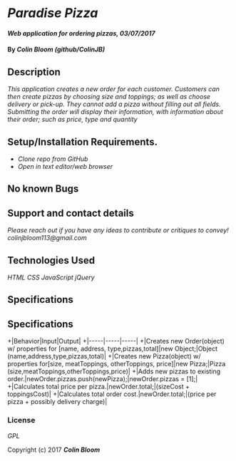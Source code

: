 # _Paradise Pizza_

#### _Web application for ordering pizzas, 03/07/2017_

#### By _**Colin Bloom (github/ColinJB)**_

## Description

_This application creates a new order for each customer. Customers can then create pizzas by choosing size and toppings; as well as choose delivery or pick-up. They cannot add a pizza without filling out all fields. Submitting the order will display their information, with information about their order; such as price, type and quantity_

## Setup/Installation Requirements.

* _Clone repo from GitHub_
* _Open in text editor/web browser_

## No known Bugs

## Support and contact details

_Please reach out if you have any ideas to contribute or critiques to convey! colinjbloom113@gmail.com_

## Technologies Used

_HTML_
_CSS_
_JavaScript_
_jQuery_

## Specifications

## Specifications
 +|Behavior|Input|Output|
 +|-----|-----|-----|
 +|Creates new Order(object) w/ properties for [name, address, type,pizzas,total]|new Object;|Object (name,address,type,pizzas,total)|
 +|Creates new Pizza(object) w/ properties for[size, meatToppings, otherToppings, price]|new Pizza;|Pizza (size,meatToppings,otherToppings,price)|
 +|Adds new pizzas to existing order.|newOrder.pizzas.push(newPizza);|newOrder.pizzas = [1];|
 +|Calculates total price per pizza.|newOrder.total;|(sizeCost + toppingsCost)|
 +|Calculates total order cost.|newOrder.total;|(price per pizza + possibly delivery charge)|

### License

*GPL*

Copyright (c) 2017 **_Colin Bloom_**
